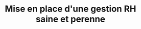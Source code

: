 ---
tags: legal_cards
cardOrder: order:3;

title: Mise en place d'une gestion RH saine et perenne
image: /img/mise_en_place.png

altImage: gestion RH
jqueryClass: gestion

---